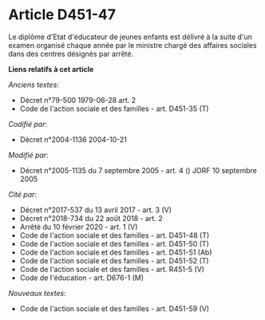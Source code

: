 # Article D451-47

Le diplôme d'Etat d'éducateur de jeunes enfants est délivré à la suite d'un examen organisé chaque année par le ministre
chargé des affaires sociales dans des centres désignés par arrêté.

**Liens relatifs à cet article**

_Anciens textes_:

  - Décret n°79-500 1979-06-28 art. 2
  - Code de l'action sociale et des familles - art. D451-35 (T)

_Codifié par_:

  - Décret n°2004-1136 2004-10-21

_Modifié par_:

  - Décret n°2005-1135 du 7 septembre 2005 - art. 4 () JORF 10 septembre 2005

_Cité par_:

  - Décret n°2017-537 du 13 avril 2017 - art. 3 (V)
  - Décret n°2018-734 du 22 août 2018 - art. 2
  - Arrêté du 10 février 2020 - art. 1 (V)
  - Code de l'action sociale et des familles - art. D451-48 (T)
  - Code de l'action sociale et des familles - art. D451-50 (T)
  - Code de l'action sociale et des familles - art. D451-51 (Ab)
  - Code de l'action sociale et des familles - art. D451-52 (T)
  - Code de l'action sociale et des familles - art. R451-5 (V)
  - Code de l'éducation - art. D676-1 (M)

_Nouveaux textes_:

  - Code de l'action sociale et des familles - art. D451-59 (V)
